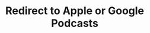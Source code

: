 ---
title: Redirect to Apple or Google Podcasts
redirect_from:
- /078r/
- /zadnja/
redirect_to: https://pod.fo/e/15f4de
---